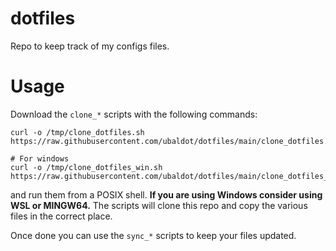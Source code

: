 # dotfiles
Repo to keep track of my configs files.

# Usage
Download the `clone_*` scripts with the following commands:

```
curl -o /tmp/clone_dotfiles.sh https://raw.githubusercontent.com/ubaldot/dotfiles/main/clone_dotfiles.sh
```

```
# For windows
curl -o /tmp/clone_dotfiles_win.sh https://raw.githubusercontent.com/ubaldot/dotfiles/main/clone_dotfiles_win.sh
```

and run them from a POSIX shell. **If you are using Windows consider using WSL or MINGW64.**
The scripts will clone this repo and copy the various files in the correct
place. 

Once done you can use the `sync_*` scripts to keep your files updated. 

